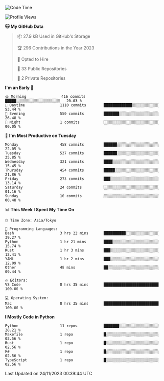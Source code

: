 <!--START_SECTION:waka-->
![Code Time](http://img.shields.io/badge/Code%20Time-738%20hrs%2055%20mins-blue)

![Profile Views](http://img.shields.io/badge/Profile%20Views-0-blue)

**🐱 My GitHub Data** 

> 📦 27.9 kB Used in GitHub's Storage 
 > 
> 🏆 296 Contributions in the Year 2023
 > 
> 💼 Opted to Hire
 > 
> 📜 33 Public Repositories 
 > 
> 🔑 2 Private Repositories 
 > 
**I'm an Early 🐤** 

```text
🌞 Morning                416 commits         █████░░░░░░░░░░░░░░░░░░░░   20.03 % 
🌆 Daytime                1110 commits        █████████████░░░░░░░░░░░░   53.44 % 
🌃 Evening                550 commits         ███████░░░░░░░░░░░░░░░░░░   26.48 % 
🌙 Night                  1 commits           ░░░░░░░░░░░░░░░░░░░░░░░░░   00.05 % 
```
📅 **I'm Most Productive on Tuesday** 

```text
Monday                   458 commits         ██████░░░░░░░░░░░░░░░░░░░   22.05 % 
Tuesday                  537 commits         ██████░░░░░░░░░░░░░░░░░░░   25.85 % 
Wednesday                321 commits         ████░░░░░░░░░░░░░░░░░░░░░   15.45 % 
Thursday                 454 commits         █████░░░░░░░░░░░░░░░░░░░░   21.86 % 
Friday                   273 commits         ███░░░░░░░░░░░░░░░░░░░░░░   13.14 % 
Saturday                 24 commits          ░░░░░░░░░░░░░░░░░░░░░░░░░   01.16 % 
Sunday                   10 commits          ░░░░░░░░░░░░░░░░░░░░░░░░░   00.48 % 
```


📊 **This Week I Spent My Time On** 

```text
🕑︎ Time Zone: Asia/Tokyo

💬 Programming Languages: 
Bash                     3 hrs 22 mins       ██████████░░░░░░░░░░░░░░░   39.27 % 
Python                   1 hr 21 mins        ████░░░░░░░░░░░░░░░░░░░░░   15.74 % 
Rust                     1 hr 3 mins         ███░░░░░░░░░░░░░░░░░░░░░░   12.41 % 
YAML                     1 hr 2 mins         ███░░░░░░░░░░░░░░░░░░░░░░   12.09 % 
Other                    48 mins             ██░░░░░░░░░░░░░░░░░░░░░░░   09.44 % 

🔥 Editors: 
VS Code                  8 hrs 35 mins       █████████████████████████   100.00 % 

💻 Operating System: 
Mac                      8 hrs 35 mins       █████████████████████████   100.00 % 
```

**I Mostly Code in Python** 

```text
Python                   11 repos            ███████░░░░░░░░░░░░░░░░░░   28.21 % 
Makefile                 1 repo              █░░░░░░░░░░░░░░░░░░░░░░░░   02.56 % 
Rust                     1 repo              █░░░░░░░░░░░░░░░░░░░░░░░░   02.56 % 
F#                       1 repo              █░░░░░░░░░░░░░░░░░░░░░░░░   02.56 % 
TypeScript               1 repo              █░░░░░░░░░░░░░░░░░░░░░░░░   02.56 % 
```




 Last Updated on 24/11/2023 00:39:44 UTC
<!--END_SECTION:waka-->
